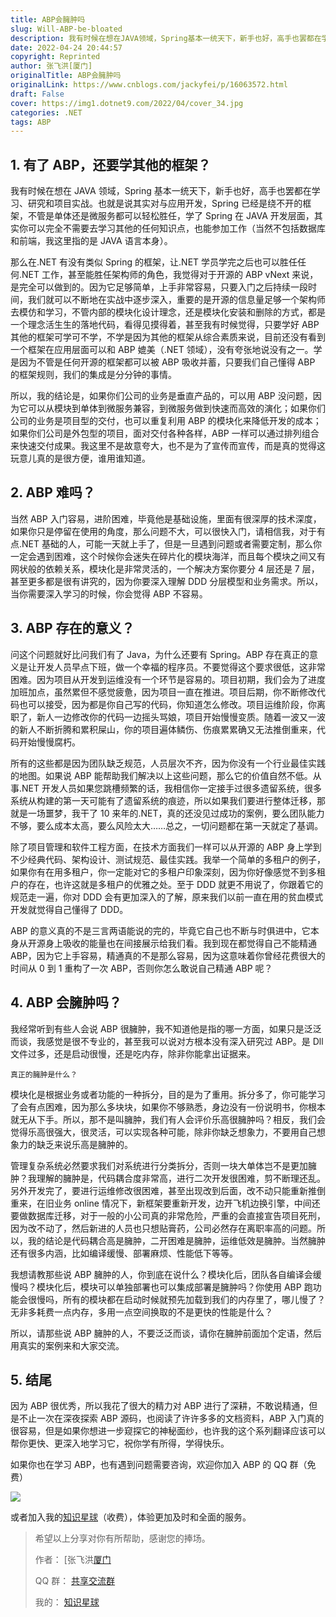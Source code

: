 ```yaml
---
title: ABP会臃肿吗
slug: Will-ABP-be-bloated
description: 我有时候在想在JAVA领域，Spring基本一统天下，新手也好，高手也罢都在学习、研究和项目实战。
date: 2022-04-24 20:44:57
copyright: Reprinted
author: 张飞洪[厦门]
originalTitle: ABP会臃肿吗
originalLink: https://www.cnblogs.com/jackyfei/p/16063572.html
draft: False
cover: https://img1.dotnet9.com/2022/04/cover_34.jpg
categories: .NET
tags: ABP
---
```


## 1. 有了 ABP，还要学其他的框架？

我有时候在想在 JAVA 领域，Spring 基本一统天下，新手也好，高手也罢都在学习、研究和项目实战。也就是说其实对与应用开发，Spring 已经是绕不开的框架，不管是单体还是微服务都可以轻松胜任，学了 Spring 在 JAVA 开发层面，其实你可以完全不需要去学习其他的任何知识点，也能参加工作（当然不包括数据库和前端，我这里指的是 JAVA 语言本身）。

那么在.NET 有没有类似 Spring 的框架，让.NET 学员学完之后也可以胜任任何.NET 工作，甚至能胜任架构师的角色，我觉得对于开源的 ABP vNext 来说，是完全可以做到的。因为它足够简单，上手非常容易，只要入门之后持续一段时间，我们就可以不断地在实战中逐步深入，重要的是开源的信息量足够一个架构师去模仿和学习，不管内部的模块化设计理念，还是模块化安装和删除的方式，都是一个理念活生生的落地代码，看得见摸得着，甚至我有时候觉得，只要学好 ABP 其他的框架可学可不学，不学是因为其他的框架从综合素质来说，目前还没有看到一个框架在应用层面可以和 ABP 媲美（.NET 领域），没有夸张地说没有之一。学是因为不管是任何开源的框架都可以被 ABP 吸收并蓄，只要我们自己懂得 ABP 的框架规则，我们的集成是分分钟的事情。

所以，我的结论是，如果你们公司的业务是垂直产品的，可以用 ABP 没问题，因为它可以从模块到单体到微服务兼容，到微服务做到快速而高效的演化；如果你们公司的业务是项目型的交付，也可以重复利用 ABP 的模块化来降低开发的成本；如果你们公司是外包型的项目，面对交付各种各样，ABP 一样可以通过排列组合来快速交付成果。我这里不是故意夸大，也不是为了宣传而宣传，而是真的觉得这玩意儿真的是很方便，谁用谁知道。

## 2. ABP 难吗？

当然 ABP 入门容易，进阶困难，毕竟他是基础设施，里面有很深厚的技术深度，如果你只是停留在使用的角度，那么问题不大，可以很快入门，请相信我，对于有点.NET 基础的人，可能一天就上手了，但是一旦遇到问题或者需要定制，那么你一定会遇到困难，这个时候你会迷失在碎片化的模块海洋，而且每个模块之间又有网状般的依赖关系，模块化是非常灵活的，一个解决方案你要分 4 层还是 7 层，甚至更多都是很有讲究的，因为你要深入理解 DDD 分层模型和业务需求。所以，当你需要深入学习的时候，你会觉得 ABP 不容易。

## 3. ABP 存在的意义？

问这个问题就好比问我们有了 Java，为什么还要有 Spring。ABP 存在真正的意义是让开发人员早点下班，做一个幸福的程序员。不要觉得这个要求很低，这非常困难。因为项目从开发到运维没有一个环节是容易的。项目初期，我们会为了进度加班加点，虽然累但不感觉疲惫，因为项目一直在推进。项目后期，你不断修改代码也可以接受，因为都是你自己写的代码，你知道怎么修改。项目运维阶段，你离职了，新人一边修改你的代码一边摇头骂娘，项目开始慢慢变质。随着一波又一波的新人不断折腾和累积屎山，你的项目遍体鳞伤、伤痕累累确又无法推倒重来，代码开始慢慢腐朽。

所有的这些都是因为团队缺乏规范，人员层次不齐，因为你没有一个行业最佳实践的地图。如果说 ABP 能帮助我们解决以上这些问题，那么它的价值自然不低。从事.NET 开发人员如果您跳槽频繁的话，我相信你一定接手过很多遗留系统，很多系统从构建的第一天可能有了遗留系统的痕迹，所以如果我们要进行整体迁移，那就是一场噩梦，我干了 10 来年的.NET，真的还没见过成功的案例，要么团队能力不够，要么成本太高，要么风险太大……总之，一切问题都在第一天就定了基调。

除了项目管理和软件工程方面，在技术方面我们一样可以从开源的 ABP 身上学到不少经典代码、架构设计、测试规范、最佳实践。我举一个简单的多租户的例子，如果你有在用多租户，你一定能对它的多租户印象深刻，因为你好像感觉不到多租户的存在，也许这就是多租户的优雅之处。至于 DDD 就更不用说了，你跟着它的规范走一遍，你对 DDD 会有更加深入的了解，原来我们以前一直在用的贫血模式开发就觉得自己懂得了 DDD。

ABP 的意义真的不是三言两语能说的完的，毕竟它自己也不断与时俱进中，它本身从开源身上吸收的能量也在间接展示给我们看。我到现在都觉得自己不能精通 ABP，因为它上手容易，精通真的不是那么容易，因为这意味着你曾经花费很大的时间从 0 到 1 重构了一次 ABP，否则你怎么敢说自己精通 ABP 呢？

## 4. ABP 会臃肿吗？

我经常听到有些人会说 ABP 很臃肿，我不知道他是指的哪一方面，如果只是泛泛而谈，我感觉是很不专业的，甚至我可以说对方根本没有深入研究过 ABP。是 Dll 文件过多，还是启动很慢，还是吃内存，除非你能拿出证据来。

`真正的臃肿是什么？`

模块化是根据业务或者功能的一种拆分，目的是为了重用。拆分多了，你可能学习了会有点困难，因为那么多块块，如果你不够熟悉，身边没有一份说明书，你根本就无从下手。所以，那不是叫臃肿，我们有人会评价乐高很臃肿吗？相反，我们会觉得乐高很强大，很灵活，可以实现各种可能，除非你缺乏想象力，不要用自己想象力的缺乏来说乐高是臃肿的。

管理复杂系统必然要求我们对系统进行分类拆分，否则一块大单体岂不是更加臃肿？我理解的臃肿是，代码耦合度非常高，进行二次开发很困难，剪不断理还乱。另外开发完了，要进行运维修改很困难，甚至出现改到后面，改不动只能重新推倒重来，在旧业务 online 情况下，新框架要重新开发，边开飞机边换引擎，中间还要做数据库迁移，对于一般的小公司真的非常危险，严重的会直接宣告项目死刑，因为改不动了，然后新进的人员也只想贴膏药，公司必然存在离职率高的问题。所以，我的结论是代码耦合高是臃肿，二开困难是臃肿，运维低效是臃肿。当然臃肿还有很多内涵，比如编译缓慢、部署麻烦、性能低下等等。

我想请教那些说 ABP 臃肿的人，你到底在说什么？模块化后，团队各自编译会缓慢吗？模块化后，模块可以单独部署也可以集成部署是臃肿吗？你使用 ABP 跑功能会很慢吗，所有的模块都在启动时候就预先加载到我们的内存里了，哪儿慢了？无非多耗费一点内存，多用一点空间换取的不是更快的性能是什么？

所以，请那些说 ABP 臃肿的人，不要泛泛而谈，请你在臃肿前面加个定语，然后用真实的案例来和大家交流。

## 5. 结尾

因为 ABP 很优秀，所以我花了很大的精力对 ABP 进行了深耕，不敢说精通，但是不止一次在深夜探索 ABP 源码，也阅读了许许多多的文档资料，ABP 入门真的很容易，但是如果你想进一步窥探它的神秘面纱，也许我的这个系列翻译应该可以帮你更快、更深入地学习它，祝你学有所得，学得快乐。

如果你也在学习 ABP，也有遇到问题需要咨询，欢迎你加入 ABP 的 QQ 群（免费）

![](https://img1.dotnet9.com/2022/04/3302.png)

或者加入我的[知识星球](https://t.zsxq.com/I2vNFub)（收费），体验更加及时和全面的服务。

> 希望以上分享对你有所帮助，感谢您的捧场。
>
> 作者： [张飞洪[厦门](http://www.cnblogs.com/jackyfei/)
>
> QQ 群： [共享交流群](http://wpa.qq.com/msgrd?v=3&uin=996767213&site=qq&menu=yes)
>
> 我的： [知识星球](https://t.zsxq.com/I2vNFub)

